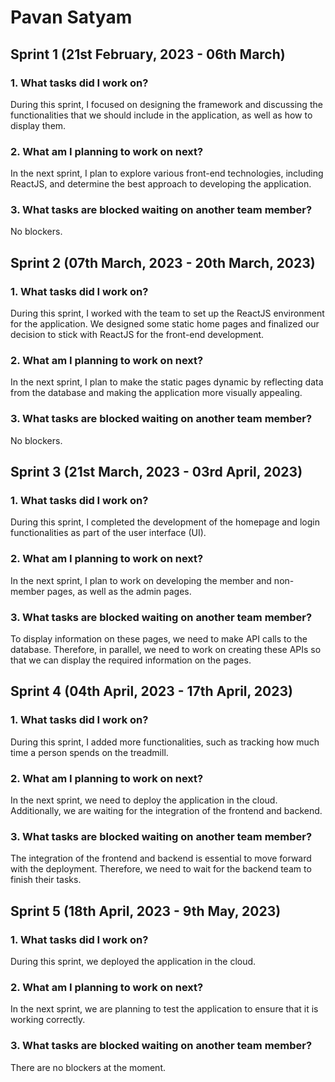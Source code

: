 # Pavan Satyam

## Sprint 1 (21st February, 2023 - 06th March)

### 1. What tasks did I work on?

During this sprint, I focused on designing the framework and discussing the functionalities that we should include in the application, as well as how to display them. 

### 2. What am I planning to work on next?

In the next sprint, I plan to explore various front-end technologies, including ReactJS, and determine the best approach to developing the application. 

### 3. What tasks are blocked waiting on another team member?

No blockers.


## Sprint 2 (07th March, 2023 - 20th March, 2023)

### 1. What tasks did I work on?

During this sprint, I worked with the team to set up the ReactJS environment for the application. We designed some static home pages and finalized our decision to stick with ReactJS for the front-end development. 

### 2. What am I planning to work on next?

In the next sprint, I plan to make the static pages dynamic by reflecting data from the database and making the application more visually appealing. 

### 3. What tasks are blocked waiting on another team member?

No blockers.


## Sprint 3 (21st March, 2023 - 03rd April, 2023)

### 1. What tasks did I work on?

During this sprint, I completed the development of the homepage and login functionalities as part of the user interface (UI). 

### 2. What am I planning to work on next?

In the next sprint, I plan to work on developing the member and non-member pages, as well as the admin pages. 

### 3. What tasks are blocked waiting on another team member?

To display information on these pages, we need to make API calls to the database. Therefore, in parallel, we need to work on creating these APIs so that we can display the required information on the pages.


## Sprint 4 (04th April, 2023 - 17th April, 2023)

### 1. What tasks did I work on?

During this sprint, I added more functionalities, such as tracking how much time a person spends on the treadmill. 

### 2. What am I planning to work on next?

In the next sprint, we need to deploy the application in the cloud. Additionally, we are waiting for the integration of the frontend and backend. 

### 3. What tasks are blocked waiting on another team member?

The integration of the frontend and backend is essential to move forward with the deployment. Therefore, we need to wait for the backend team to finish their tasks. 




## Sprint 5 (18th April, 2023 - 9th May, 2023)

### 1. What tasks did I work on?

During this sprint, we deployed the application in the cloud. 

### 2. What am I planning to work on next?

In the next sprint, we are planning to test the application to ensure that it is working correctly. 

### 3. What tasks are blocked waiting on another team member?

There are no blockers at the moment. 





